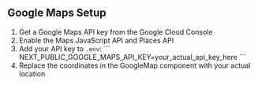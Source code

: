 ## Google Maps Setup

1. Get a Google Maps API key from the Google Cloud Console
2. Enable the Maps JavaScript API and Places API
3. Add your API key to `.env`:
   \`\`\`
   NEXT_PUBLIC_GOOGLE_MAPS_API_KEY=your_actual_api_key_here
   \`\`\`
4. Replace the coordinates in the GoogleMap component with your actual location